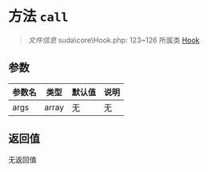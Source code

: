 # 方法 `call`

> *文件信息* suda\core\Hook.php: 123~126
> 所属类 [Hook](../Hook.md)




## 参数


| 参数名 | 类型 | 默认值 | 说明 |
|--------|-----|-------|-------|
| args |  array | 无 | 无 |



## 返回值

无返回值
